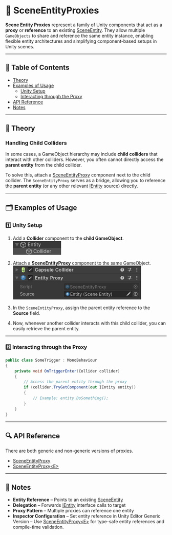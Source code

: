 # 🧩 SceneEntityProxies

**Scene Entity Proxies** represent a family of Unity components that act as a **proxy** or **reference** to an
existing [SceneEntity](SceneEntity.md). They allow multiple `GameObjects` to share and reference the same entity
instance, enabling flexible entity
architectures and simplifying component-based setups in Unity scenes.

---

## 📑 Table of Contents

- [Theory](#-theory)
- [Examples of Usage](#-examples-of-usage)
  - [Unity Setup](#ex1)
  - [Interacting through the Proxy](#ex2)
- [API Reference](#-api-reference)
- [Notes](#-notes)

---

## 📖 Theory

### Handling Child Colliders

In some cases, a GameObject hierarchy may include **child colliders** that interact with other colliders. However, you
often cannot directly access the **parent entity** from the child collider.

To solve this, attach a [SceneEntityProxy](SceneEntityProxy.md) component next to the child collider. The
`SceneEntityProxy` serves as a bridge, allowing you to reference the **parent entity**
(or any other relevant [IEntity](IEntity.md) source) directly.

---

## 🗂 Examples of Usage

<div id="ex1"></div>

### 1️⃣ Unity Setup

1. Add a **Collider** component to the **child GameObject**.  
   <img width="150" height="" alt="Child Collider" src="../../Images/ChildCollider.png" />


2. Attach a **SceneEntityProxy** component to the same GameObject.  
   <img width="400" height="" alt="Entity Proxy" src="../../Images/EntityProxy.png" />


3. In the `SceneEntityProxy`, assign the parent entity reference to the **Source** field.


4. Now, whenever another collider interacts with this child collider, you can easily retrieve the parent entity.

---

<div id="ex2"></div>

### 2️⃣ Interacting through the Proxy

```csharp
public class SomeTrigger : MonoBehaviour 
{
    private void OnTriggerEnter(Collider collider)
    {
        // Access the parent entity through the proxy
        if (collider.TryGetComponent(out IEntity entity))
        {
            // Example: entity.DoSomething();
        }
    }
}
```

---

## 🔍 API Reference

There are both generic and non-generic versions of proxies.

- [SceneEntityProxy](SceneEntityProxy.md)
- [SceneEntityProxy&lt;E&gt;](SceneEntityProxy%601.md)

---

## 📝 Notes

- **Entity Reference** – Points to an existing [SceneEntity](SceneEntity.md)
- **Delegation** – Forwards [IEntity](IEntity.md) interface calls to target
- **Proxy Pattern** – Multiple proxies can reference one entity
- **Inspector Configuration** – Set entity reference in Unity Editor
  Generic Version – Use [SceneEntityProxy\<E>](SceneEntityProxy%601.md) for type-safe entity references and compile-time
  validation.

<!-- 

# 🧩 SceneEntity Proxies

Represent family of Unity components those act as a proxy or reference to an existing [SceneEntity](SceneEntity.md).
It allows multiple `GameObjects` to share and reference the same entity instance, enabling flexible entity
architectures.

---



## 📖 Handling child colliders with SceneEntityProxy

In some cases, a GameObject hierarchy may include **child colliders** that interact with other colliders. However, a
common problem arises — you often cannot directly access the **parent entity** from the child collider.


To solve this, you can attach a `SceneEntityProxy` component next to the child collider. The `SceneEntityProxy` serves
as a bridge, allowing you to reference the **parent entity** (or any other relevant
[IEntity](IEntity.md) source) directly.

## 🗂 Example of Usage

1. Assume we have a **Collider** component to the child GameObject.

<img width="150" height="" alt="GameObject creation" src="../../Images/ChildCollider.png" />

2. Attach a **SceneEntityProxy** component to the same GameObject.

<img width="400" height="" alt="GameObject creation" src="../../Images/EntityProxy.png" />

3. In the `SceneEntityProxy`, assign the parent entity reference to the `Source` field.

4. This way, whenever another collider interacts with the child collider, you can easily retrieve the parent entity from it.

```csharp
public class SomeTrigger : MonoBehaviour 
{
    private void OnTriggerEnter(Collider collider)
    {
         // Access the parent entity through the proxy
        if (collider.TryGetComponent(out IEntity)) // Proxy
        {
            // Do something
        }
    }
}
```



---


-->